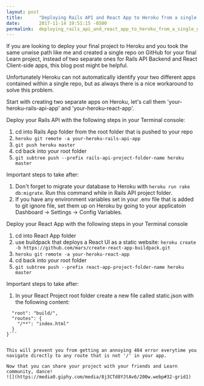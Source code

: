 ```yaml
---
layout: post
title:      "Deploying Rails API and React App to Heroku from a single GitHub repo"
date:       2017-11-14 19:51:15 -0500
permalink:  deploying_rails_api_and_react_app_to_heroku_from_a_single_github_repo
---
```


If you are looking to deploy your final project to Heroku and you took the same unwise path like me and created a single repo on GitHub for your final Learn project, instead of two separate ones for Rails API Backend and React Client-side apps, this blog post might be helpful. 

Unfortunately Heroku can not automatically identify your two different apps contained within a single repo, but as always there is a nice workaround to solve this problem. 

Start with creating two separate apps on Heroku, let's call them 'your-heroku-rails-api-app' and 'your-heroku-react-app'. 

Deploy your Rails API with the following steps in your Terminal console:

1. cd into Rails App folder from the root folder that is pushed to your repo
2. `heroku git remote -a your-heroku-rails-api-app`
3. `git push heroku master`
4. cd back into your root folder
5. `git subtree push --prefix rails-api-project-folder-name heroku master`

Important steps to take after: 
1. Don't forget to migrate your database to Heroku with `heroku run rake db:migrate`. Run this command while in Rails API project folder.
2. If you have any environment variables set in your .env file that is added to git ignore file, set them up on Heroku by going to your applicatoin Dashboard -> Settings -> Config Variables.

Deploy your React App with the following steps in your Terminal console

1. cd into React App folder
2. use buildpack that deploys a React UI as a static website: `heroku create -b https://github.com/mars/create-react-app-buildpack.git`
3. `heroku git remote -a your-heroku-react-app`
4. cd back into your root folder
5.  `git subtree push --prefix react-app-project-folder-name heroku master`

Important steps to take after:
1. In your React Project root folder create a new file called static.json with the following content:
```{
  "root": "build/",
  "routes": {
    "/**": "index.html"
  }
}```


This will prevent you from getting an annoying 404 error everytime you navigate directly to any route that is not '/' in your app.

Now that you can share your project with your friends and Learn community, dance!
![](https://media0.giphy.com/media/8j3CTd8YJtAv6/200w.webp#32-grid1)



